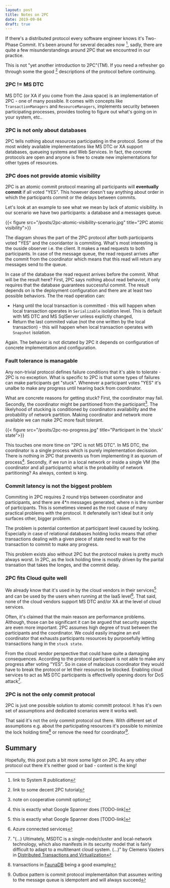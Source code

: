 ```yaml
---
layout: post
title: Notes on 2PC
date: 2019-09-04
draft: true
---
```


If there's a distributed protocol every software engineer knows it's Two-Phase Commit. It's been around for several decades now [^1], sadly, there are quite a few misunderstandings around 2PC that we encountred in our practice. 

This is not "yet another introduction to 2PC"(TM). If you need a refresher go through some the good [^2] descriptions of the protocol before continuing.

### 2PC != MS DTC
MS DTC (or XA if you come from the Java space) is an implementation of 2PC - one of many possible. It comes with concepts like `TransactionManagers` and `ResourceManagers`, implements security between participating processes, provides tooling to figure out what's going on in your system, etc.. 

### 2PC is not only about databases
2PC tells nothing about resources participating in the protocol. Some of the most widely available implementations like MS DTC or XA support databases, queueing systems and Web Services. In fact, the concrete protocols are open and anyone is free to create new implementations for other types of resources. 

### 2PC does not provide atomic visibility
2PC is an atomic commit protocol meaning all participants will **eventually commit** if all voted "YES". This however doesn't say anything about order in which the participants commit or the delays between commits.

Let's look at an example to see what we mean by lack of atomic visibility. In our scenario we have two participants: a database and a messages queue. 

{{< figure src="/posts/2pc-atomic-visibility-scenario.jpg" title="2PC atomic visibility">}}

The diagram shows the part of the 2PC protocol after both participants voted "YES" and the cooridantor is commiting. What's most interesting is the ouside observer i.e. the client. It makes a read requests to both participants. In case of the message queue, the read request arrives after the commit from the coordinator which means that this read will return any messages send to the queue. 

In case of the database the read request arrives before the commit. What will be the result here? First, 2PC says nothing about read behavior, it only requires that the database guarantees successful commit. The result depends on is the deployment configuration and there are at least two possible behaviors. The the read operation can:
    
* Hang until the local transaction is committed - this will happen when local transaction operates in `Serializable` isolation level. This is default with MS DTC and MS SqlServer unless explictly changed,
* Return the last commited value (not the one written by the local transaction) - this will happen when local transaction operates with `Snapshot` isolation.

Again. The behavior is not dictated by 2PC it depends on configuration of concrete implementation and configuration.

### Fault tolerance is managable
Any non-trivial protocol defines failure conditions that it's able to tolerate - 2PC is no exception. What is specific to 2PC is that some types of failures can make participants get "stuck". Whenever a participant votes "YES" it's unalbe to make any progress until hearing back from coordinator. 

What are concrete reasons for getting stuck? First, the coordinator may fail. Secondly, the coordinator might be partitioned from the participant[^3]. The likelyhood of stucking is conditioned by coordinators availability and the probability of network partition. Making coordinator and network more available we can make 2PC more fault tolerant.

{{< figure src="/posts/2pc-no-progress.jpg" title="Participant in the 'stuck' state">}}

This touches one more time on "2PC is not MS DTC". In MS DTC, the coordinator is a single process which is purely implementation decission. There is nothing in 2PC that prevents us from implementing it as quorum of process[^4]. Secondly, if we run in a local network or inside a single VM (the coordinator and all participants) what is the probability of network partitioning? As always, context is king.   

### Commit latency is not the biggest problem
Commiting in 2PC requires 2 round trips between coordinator and participants, and there are 4*n messages generated, where n is the number of participants. This is sometimes viewed as the root cause of many practical problems with the protocol. It defenatelly isn't ideal but it only surfaces other, bigger problem.

The problem is potential contention at participant level caused by locking. Especially in case of relational databases holding locks means that other transactions dealing with a given piece of state need to wait for the transaction to commit to make any progress.

This problem exists also without 2PC but the protocol makes is pretty much always worst. In 2PC, as the lock holding time is mostly driven by the parital transation that takes the longes, and the commit delay.

### 2PC fits Cloud quite well
We already know that it's used in by the cloud vendors in their services[^4] and can be used by the users when running at the IaaS level[^5]. That said, none of the cloud vendors support MS DTC and/or XA at the level of cloud services. 

Often, it's claimed that the main reason are performance problems. Although, those can be significant it can be argued that security aspects are even more important. 2PC assumes high degree of trust between the participants and the coordinator. We could easily imagine an evil coordinator that exhausts participants resources by purposefully letting transactions hang in the `stuck state`. 

From the cloud vendor perspective that could have quite a damaging consequences. According to the protocol participant is not able to make any progress after voting "YES". So in case of malacious coordinator they would have to break the protocol or let their resources be blocked. Enabling cloud services to act as MS DTC participants is effectivelly opening doors for DoS attack[^6]. 

### 2PC is not the only commit protocol
2PC is just one possible solution to atomic committ protocol. It has it's own set of assumptions and dedicated scenarios were it works well. 

That said it's not the only commit protocol out there. With different set of assumptions e.g. about the participating resources it's possible to minimize the lock holding time[^7] or remove the need for coordinator[^8].   

## Summary
Hopefully, this post puts a bit more some light on 2PC. As any other protocol out there it's neither good or bad - context is the king!  

[^1]: link to System R publication
[^2]: link to some decent 2PC tutorial
[^3]: note on cooperative commit option
[^4]: this is exactly what Google Spanner does [TODO-link]
[^5]: Azure connected services
[^6]: "(...) Ultimately, MSDTC is a single-node/cluster and local-network technology, which also manifests in its security model that is fairly difficult to adapt to a multitenant cloud system. (...)" by Clemens Vasters in [Distributed Transactions and Virtualization](http://vasters.com/archive/Distributed-Transactions-And-Virtualization.html)
[^7]: transactions in [FaunaDB](https://fauna.com/blog/consistency-without-clocks-faunadb-transaction-protocol) being a good example  
[^8]: Outbox pattern is commit protocol implementaiton that assumes writing to the message queue is idempotent and will always succeed
